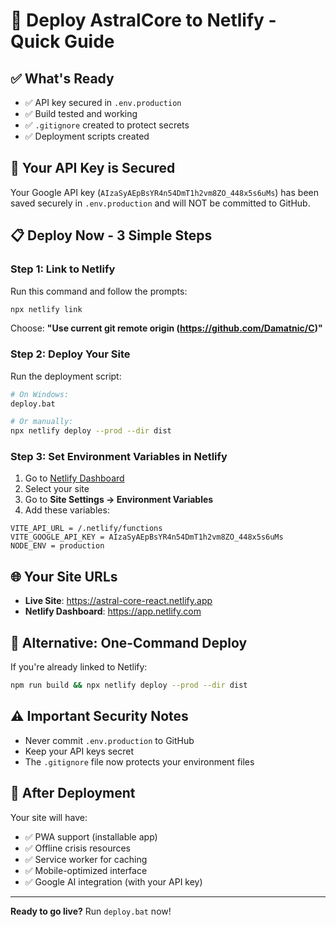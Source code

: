 # 🚀 Deploy AstralCore to Netlify - Quick Guide

## ✅ What's Ready
- ✅ API key secured in `.env.production`
- ✅ Build tested and working
- ✅ `.gitignore` created to protect secrets
- ✅ Deployment scripts created

## 🔐 Your API Key is Secured
Your Google API key (`AIzaSyAEpBsYR4n54DmT1h2vm8ZO_448x5s6uMs`) has been saved securely in `.env.production` and will NOT be committed to GitHub.

## 📋 Deploy Now - 3 Simple Steps

### Step 1: Link to Netlify
Run this command and follow the prompts:
```bash
npx netlify link
```
Choose: **"Use current git remote origin (https://github.com/Damatnic/C)"**

### Step 2: Deploy Your Site
Run the deployment script:
```bash
# On Windows:
deploy.bat

# Or manually:
npx netlify deploy --prod --dir dist
```

### Step 3: Set Environment Variables in Netlify
1. Go to [Netlify Dashboard](https://app.netlify.com)
2. Select your site
3. Go to **Site Settings → Environment Variables**
4. Add these variables:

```
VITE_API_URL = /.netlify/functions
VITE_GOOGLE_API_KEY = AIzaSyAEpBsYR4n54DmT1h2vm8ZO_448x5s6uMs
NODE_ENV = production
```

## 🌐 Your Site URLs
- **Live Site**: https://astral-core-react.netlify.app
- **Netlify Dashboard**: https://app.netlify.com

## 🔄 Alternative: One-Command Deploy
If you're already linked to Netlify:
```bash
npm run build && npx netlify deploy --prod --dir dist
```

## ⚠️ Important Security Notes
- Never commit `.env.production` to GitHub
- Keep your API keys secret
- The `.gitignore` file now protects your environment files

## 📱 After Deployment
Your site will have:
- ✅ PWA support (installable app)
- ✅ Offline crisis resources
- ✅ Service worker for caching
- ✅ Mobile-optimized interface
- ✅ Google AI integration (with your API key)

---

**Ready to go live?** Run `deploy.bat` now!